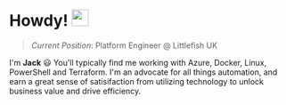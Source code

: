 # Howdy! <img src="https://blog.joypixels.com/content/images/2019/06/waving_hand_sign_1024.gif" width="30"/>
> *Current Position*:  Platform Engineer @ Littlefish UK

I'm <b>Jack</b> 😃 You'll typically find me working with Azure, Docker, Linux, PowerShell and Terraform. I'm an advocate for all things automation, and earn a great sense of satisifaction from utilizing technology to unlock business value and drive efficiency. 
